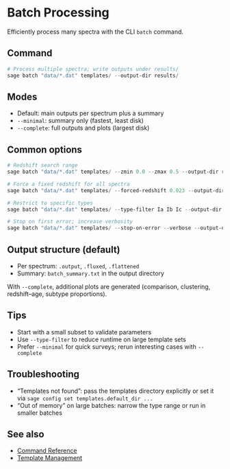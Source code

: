# Batch Processing

Efficiently process many spectra with the CLI `batch` command.

## Command

```powershell
# Process multiple spectra; write outputs under results/
sage batch "data/*.dat" templates/ --output-dir results/
```

## Modes

- Default: main outputs per spectrum plus a summary
- `--minimal`: summary only (fastest, least disk)
- `--complete`: full outputs and plots (largest disk)

## Common options

```powershell
# Redshift search range
sage batch "data/*.dat" templates/ --zmin 0.0 --zmax 0.5 --output-dir results/

# Force a fixed redshift for all spectra
sage batch "data/*.dat" templates/ --forced-redshift 0.023 --output-dir results/

# Restrict to specific types
sage batch "data/*.dat" templates/ --type-filter Ia Ib Ic --output-dir results/

# Stop on first error; increase verbosity
sage batch "data/*.dat" templates/ --stop-on-error --verbose --output-dir results/
```

## Output structure (default)

- Per spectrum: `.output`, `.fluxed`, `.flattened`
- Summary: `batch_summary.txt` in the output directory

With `--complete`, additional plots are generated (comparison, clustering, redshift–age, subtype proportions).

## Tips

- Start with a small subset to validate parameters
- Use `--type-filter` to reduce runtime on large template sets
- Prefer `--minimal` for quick surveys; rerun interesting cases with `--complete`

## Troubleshooting

- “Templates not found”: pass the templates directory explicitly or set it via `sage config set templates.default_dir ...`
- “Out of memory” on large batches: narrow the type range or run in smaller batches

## See also

- [Command Reference](command-reference.md)
- [Template Management](../tutorials/template-management.md)

